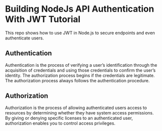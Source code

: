 # Building NodeJs API Authentication With JWT Tutorial

This repo shows how to use JWT in Node.js to secure endpoints and even authenticate users.

## Authentication
Authentication is the process of verifying a user’s identification through the acquisition of credentials and using those credentials to confirm the user’s identity. The authorization process begins if the credentials are legitimate. The authorization process always follows the authentication procedure.

## Authorization
Authorization is the process of allowing authenticated users access to resources by determining whether they have system access permissions. By giving or denying specific licenses to an authenticated user, authorization enables you to control access privileges.
